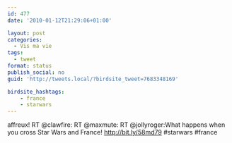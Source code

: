 ```yaml
---
id: 477
date: '2010-01-12T21:29:06+01:00'

layout: post
categories:
  - Vis ma vie
tags:
  - tweet
format: status
publish_social: no
guid: 'http://tweets.local/?birdsite_tweet=7683348169'

birdsite_hashtags:
    - france
    - starwars
---
```


affreux! RT @clawfire: RT @maxmute: RT @jollyroger:What happens when you cross Star Wars and France! http://bit.ly/58md79 #starwars #france